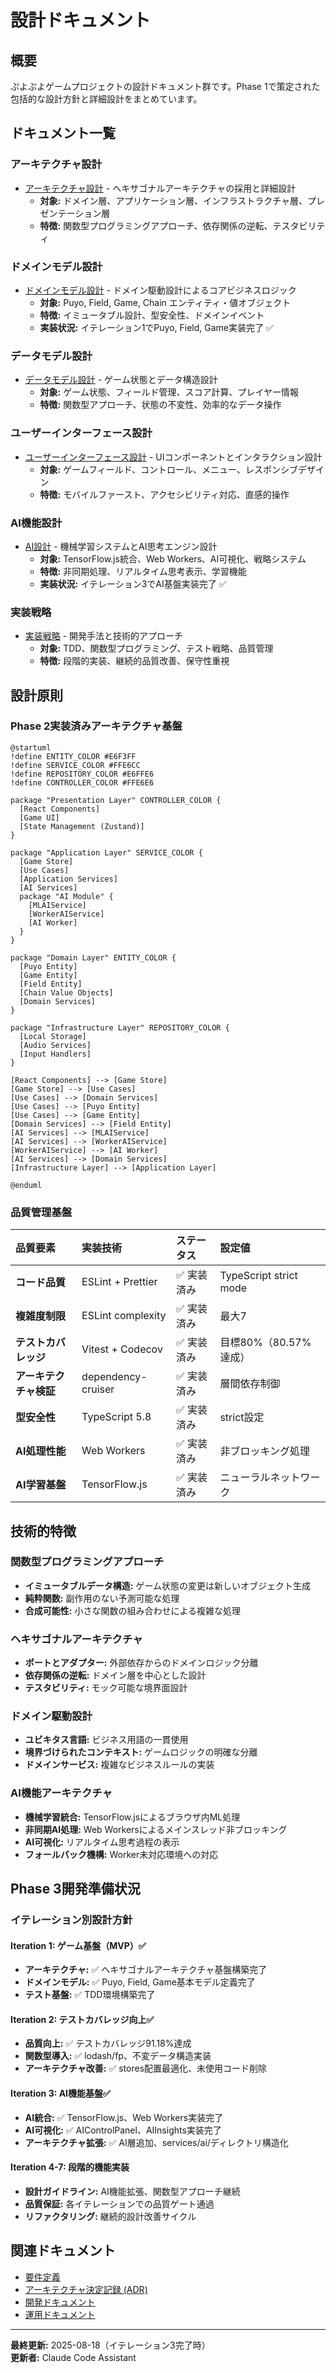 # 設計ドキュメント

## 概要

ぷよぷよゲームプロジェクトの設計ドキュメント群です。Phase 1で策定された包括的な設計方針と詳細設計をまとめています。

## ドキュメント一覧

### アーキテクチャ設計
- [アーキテクチャ設計](アーキテクチャ設計.md) - ヘキサゴナルアーキテクチャの採用と詳細設計
  - **対象:**
    ドメイン層、アプリケーション層、インフラストラクチャ層、プレゼンテーション層
  - **特徴:**
    関数型プログラミングアプローチ、依存関係の逆転、テスタビリティ

### ドメインモデル設計
- [ドメインモデル設計](ドメインモデル設計.md) - ドメイン駆動設計によるコアビジネスロジック
  - **対象:**
    Puyo, Field, Game, Chain エンティティ・値オブジェクト
  - **特徴:**
    イミュータブル設計、型安全性、ドメインイベント
  - **実装状況:** イテレーション1でPuyo, Field, Game実装完了 ✅

### データモデル設計
- [データモデル設計](データモデル設計.md) - ゲーム状態とデータ構造設計
  - **対象:**
    ゲーム状態、フィールド管理、スコア計算、プレイヤー情報
  - **特徴:**
    関数型アプローチ、状態の不変性、効率的なデータ操作

### ユーザーインターフェース設計
- [ユーザーインターフェース設計](ユーザーインターフェース設計.md) - UIコンポーネントとインタラクション設計
  - **対象:**
    ゲームフィールド、コントロール、メニュー、レスポンシブデザイン
  - **特徴:**
    モバイルファースト、アクセシビリティ対応、直感的操作

### AI機能設計
- [AI設計](AI設計.md) - 機械学習システムとAI思考エンジン設計
  - **対象:**
    TensorFlow.js統合、Web Workers、AI可視化、戦略システム
  - **特徴:**
    非同期処理、リアルタイム思考表示、学習機能
  - **実装状況:** イテレーション3でAI基盤実装完了 ✅

### 実装戦略
- [実装戦略](実装戦略.md) - 開発手法と技術的アプローチ
  - **対象:**
    TDD、関数型プログラミング、テスト戦略、品質管理
  - **特徴:**
    段階的実装、継続的品質改善、保守性重視

## 設計原則

### Phase 2実装済みアーキテクチャ基盤

```plantuml
@startuml
!define ENTITY_COLOR #E6F3FF
!define SERVICE_COLOR #FFE6CC
!define REPOSITORY_COLOR #E6FFE6
!define CONTROLLER_COLOR #FFE6E6

package "Presentation Layer" CONTROLLER_COLOR {
  [React Components]
  [Game UI]
  [State Management (Zustand)]
}

package "Application Layer" SERVICE_COLOR {
  [Game Store]
  [Use Cases]
  [Application Services]
  [AI Services]
  package "AI Module" {
    [MLAIService]
    [WorkerAIService]
    [AI Worker]
  }
}

package "Domain Layer" ENTITY_COLOR {
  [Puyo Entity]
  [Game Entity]
  [Field Entity]
  [Chain Value Objects]
  [Domain Services]
}

package "Infrastructure Layer" REPOSITORY_COLOR {
  [Local Storage]
  [Audio Services]
  [Input Handlers]
}

[React Components] --> [Game Store]
[Game Store] --> [Use Cases]
[Use Cases] --> [Domain Services]
[Use Cases] --> [Puyo Entity]
[Use Cases] --> [Game Entity]
[Domain Services] --> [Field Entity]
[AI Services] --> [MLAIService]
[AI Services] --> [WorkerAIService]
[WorkerAIService] --> [AI Worker]
[AI Services] --> [Domain Services]
[Infrastructure Layer] --> [Application Layer]

@enduml
```

### 品質管理基盤

| 品質要素 | 実装技術 | ステータス | 設定値 |
| :--- | :--- | :--- | :--- |
| **コード品質** | ESLint + Prettier | ✅ 実装済み | TypeScript strict mode |
| **複雑度制限** | ESLint complexity | ✅ 実装済み | 最大7 |
| **テストカバレッジ** | Vitest + Codecov | ✅ 実装済み | 目標80%（80.57%達成） |
| **アーキテクチャ検証** | dependency-cruiser | ✅ 実装済み | 層間依存制御 |
| **型安全性** | TypeScript 5.8 | ✅ 実装済み | strict設定 |
| **AI処理性能** | Web Workers | ✅ 実装済み | 非ブロッキング処理 |
| **AI学習基盤** | TensorFlow.js | ✅ 実装済み | ニューラルネットワーク |

## 技術的特徴

### 関数型プログラミングアプローチ
- **イミュータブルデータ構造:**
  ゲーム状態の変更は新しいオブジェクト生成
- **純粋関数:**
  副作用のない予測可能な処理
- **合成可能性:**
  小さな関数の組み合わせによる複雑な処理

### ヘキサゴナルアーキテクチャ
- **ポートとアダプター:**
  外部依存からのドメインロジック分離
- **依存関係の逆転:**
  ドメイン層を中心とした設計
- **テスタビリティ:**
  モック可能な境界面設計

### ドメイン駆動設計
- **ユビキタス言語:**
  ビジネス用語の一貫使用
- **境界づけられたコンテキスト:**
  ゲームロジックの明確な分離
- **ドメインサービス:**
  複雑なビジネスルールの実装

### AI機能アーキテクチャ
- **機械学習統合:**
  TensorFlow.jsによるブラウザ内ML処理
- **非同期AI処理:**
  Web Workersによるメインスレッド非ブロッキング
- **AI可視化:**
  リアルタイム思考過程の表示
- **フォールバック機構:**
  Worker未対応環境への対応

## Phase 3開発準備状況

### イテレーション別設計方針

#### Iteration 1: ゲーム基盤（MVP）✅
- **アーキテクチャ:**
  ✅ ヘキサゴナルアーキテクチャ基盤構築完了
- **ドメインモデル:**
  ✅ Puyo, Field, Game基本モデル定義完了
- **テスト基盤:**
  ✅ TDD環境構築完了

#### Iteration 2: テストカバレッジ向上✅
- **品質向上:**
  ✅ テストカバレッジ91.18%達成
- **関数型導入:**
  ✅ lodash/fp、不変データ構造実装
- **アーキテクチャ改善:**
  ✅ stores配置最適化、未使用コード削除

#### Iteration 3: AI機能基盤✅
- **AI統合:**
  ✅ TensorFlow.js、Web Workers実装完了
- **AI可視化:**
  ✅ AIControlPanel、AIInsights実装完了
- **アーキテクチャ拡張:**
  ✅ AI層追加、services/ai/ディレクトリ構造化

#### Iteration 4-7: 段階的機能実装
- **設計ガイドライン:**
  AI機能拡張、関数型アプローチ継続
- **品質保証:**
  各イテレーションでの品質ゲート通過
- **リファクタリング:**
  継続的設計改善サイクル

## 関連ドキュメント

- [要件定義](../requirements/index.md)
- [アーキテクチャ決定記録 (ADR)](../adr/index.md)
- [開発ドキュメント](../development/index.md)
- [運用ドキュメント](../operation/index.md)

---

**最終更新:** 2025-08-18（イテレーション3完了時）  
**更新者:** Claude Code Assistant